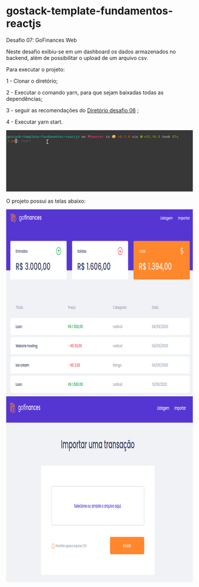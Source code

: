 # gostack-template-fundamentos-reactjs
Desafio 07: GoFinances Web

Neste desafio exibiu-se em um dashboard os dados armazenados no backend, além de possibilitar o upload de um arquivo csv.

Para executar o projeto: 

1 - Clonar o diretório;

2 - Executar o comando yarn, para que sejam baixadas todas as dependências;

3 - seguir as recomendações do <a href="https://github.com/gbaviera/gostack-template-typeorm-upload/blob/master/README.md">Diretório desafio 06</a> ;

4 - Executar yarn start.

![Alt Text](https://github.com/gbaviera/gostack-template-fundamentos-reactjs/blob/master/start_project.gif)

O projeto possui as telas abaixo:

<img src="https://github.com/gbaviera/gostack-template-fundamentos-reactjs/blob/master/dashBoard.png" width="700" height="500"/>
<img src="https://github.com/gbaviera/gostack-template-fundamentos-reactjs/blob/master/upCsvFile.png" width="700" height="500"/>
